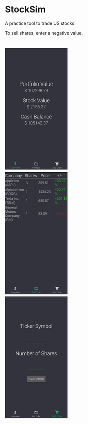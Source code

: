 # StockSim

A practice tool to trade US stocks.

To sell shares, enter a negative value.
<div class="row">
  <h1>
  <div class="column">
    <img src="Screenshots/Screenshot_20200131-183651~2.png" height="388" width="200">
  </div>
  <div class="column">
    <img src="Screenshots/Screenshot_20200131-183656~2.png" width="200">
  </div>
  <div class="column">
    <img src="Screenshots/Screenshot_20200131-183700~2.png" width="200">
  </div>
</div>
